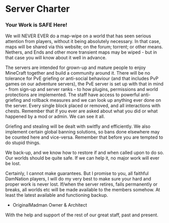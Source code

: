 # Server Charter

### Your Work is SAFE Here!


We will NEVER EVER do a map-wipe on a world that has seen serious attention from players, without it being absolutely necessary. In that case, maps will be shared via this website; on the forum; torrent; or other means. Nethers, and Ends and other more transient maps may be wiped - but in that case you will know about it well in advance.

The servers are intended for grown-up and mature people to enjoy MineCraft together and build a community around it. There will be no tolerance for PvE griefing or anti-social behaviour (and that includes PvP games on our adventure servers), the PvE server is set up with that in mind - from sign-up and server ranks - to how plugins, permissions and world protections are implemented. The staff have access to powerful anti-griefing and rollback measures and we can look up anything ever done on the server. Every single block placed or removed, and all interactions with chests. Remember that if you ever are asked about what you did or what happened by a mod or admin. We can see it all.

Griefing and stealing will be dealt with switfly and efficiently. We also implement certain global banning solutions, so bans done elsewhere may be counted here and vice-versa. Remember that before you are tempted to do stupid things.

We back-up, and we know how to restore if and when called upon to do so. Our worlds should be quite safe. If we can help it, no major work will ever be lost.

Certainly, I cannot make guarantees. But I promise to you, all faithful DamNation players, I will do my very best to make sure your hard and proper work is never lost. If/when the server retires, fails permanently or breaks, all worlds etc will be made available to the members somehow. At least the latest available and functioning backup.

- OriginalMadman Owner & Architect

With the help and support of the rest of our great staff, past and present.
